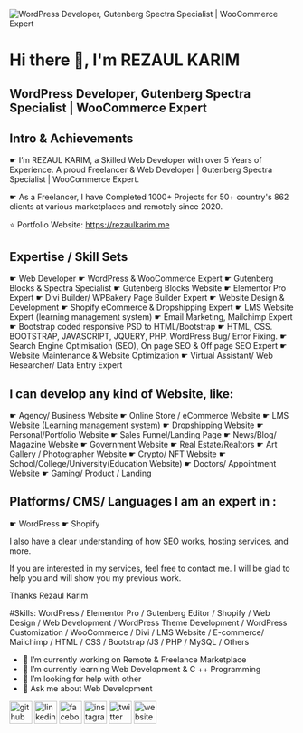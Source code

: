![WordPress Developer, Gutenberg Spectra Specialist | WooCommerce Expert](https://media.licdn.com/dms/image/D5616AQEtxPNO0h3YhA/profile-displaybackgroundimage-shrink_350_1400/0/1696327419501?e=1725494400&v=beta&t=qM2h1PEkT-3-Fi8MRH49UX8QVucLSUMlmd_xZQkp7RU)

# Hi there 👋, I'm REZAUL KARIM
## WordPress Developer, Gutenberg Spectra Specialist | WooCommerce Expert

Intro & Achievements
---------------------
☛ I’m REZAUL KARIM, a Skilled Web Developer with over 5 Years of Experience. A proud Freelancer & Web Developer | Gutenberg Spectra Specialist | WooCommerce Expert.

☛ As a Freelancer, I have Completed 1000+ Projects for 50+ country's 862 clients at various marketplaces and remotely since 2020.

⭐ Portfolio Website: https://rezaulkarim.me

Expertise / Skill Sets
---------------------
☛ Web Developer
☛ WordPress & WooCommerce Expert
☛ Gutenberg Blocks & Spectra Specialist
☛ Gutenberg Blocks Website
☛ Elementor Pro Expert
☛ Divi Builder/ WPBakery Page Builder Expert
☛ Website Design & Development
☛ Shopify eCommerce & Dropshipping Expert
☛ LMS Website Expert (learning management system)
☛ Email Marketing, Mailchimp Expert
☛ Bootstrap coded responsive PSD to HTML/Bootstrap
☛ HTML, CSS. BOOTSTRAP, JAVASCRIPT, JQUERY, PHP, WordPress Bug/ Error Fixing.
☛ Search Engine Optimisation (SEO), On page SEO & Off page SEO Expert
☛ Website Maintenance & Website Optimization
☛ Virtual Assistant/ Web Researcher/ Data Entry Expert


I can develop any kind of Website, like:
----------------------------------------------
☛ Agency/ Business Website
☛ Online Store / eCommerce Website
☛ LMS Website (Learning management system)
☛ Dropshipping Website
☛ Personal/Portfolio Website
☛ Sales Funnel/Landing Page
☛ News/Blog/ Magazine Website
☛ Government Website
☛ Real Estate/Realtors
☛ Art Gallery / Photographer Website
☛ Crypto/ NFT Website
☛ School/College/University(Education Website)
☛ Doctors/ Appointment Website
☛ Gaming/ Product / Landing

Platforms/ CMS/ Languages I am an expert in :
---------------------------------------------------
☛ WordPress
☛ Shopify

I also have a clear understanding of how SEO works, hosting services, and more.

If you are interested in my services, feel free to contact me. I will be glad to help you and will show you my previous work.

Thanks
Rezaul Karim

#Skills: WordPress / Elementor Pro / Gutenberg Editor / Shopify / Web Design / Web Development / WordPress Theme Development / WordPress Customization / WooCommerce / Divi  / LMS Website / E-commerce/ Mailchimp / HTML / CSS / Bootstrap /JS / PHP / MySQL / Others

- 🔭 I’m currently working on Remote & Freelance Marketplace 
- 🌱 I’m currently learning Web Development & C ++ Programming 
- 🤔 I’m looking for help with other 
- 💬 Ask me about Web Development 


[<img src='https://cdn.jsdelivr.net/npm/simple-icons@3.0.1/icons/github.svg' alt='github' height='40'>](https://github.com/https://github.com/rezaulkarimadib)  [<img src='https://cdn.jsdelivr.net/npm/simple-icons@3.0.1/icons/linkedin.svg' alt='linkedin' height='40'>](https://www.linkedin.com/in/https://www.linkedin.com/in/rezaulkarimadib/)  [<img src='https://cdn.jsdelivr.net/npm/simple-icons@3.0.1/icons/facebook.svg' alt='facebook' height='40'>](https://www.facebook.com/https://www.facebook.com/rezaulkarimadib)  [<img src='https://cdn.jsdelivr.net/npm/simple-icons@3.0.1/icons/instagram.svg' alt='instagram' height='40'>](https://www.instagram.com/https://www.instagram.com/rezaulkorimadib/)  [<img src='https://cdn.jsdelivr.net/npm/simple-icons@3.0.1/icons/twitter.svg' alt='twitter' height='40'>](https://twitter.com/https://x.com/rezaulkarimadib)  [<img src='https://cdn.jsdelivr.net/npm/simple-icons@3.0.1/icons/icloud.svg' alt='website' height='40'>](https://rezaulkarim.me)  


